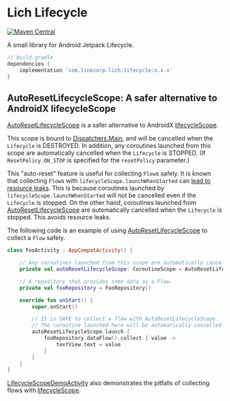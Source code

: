 # Lich Lifecycle

[ ![Maven Central](https://badgen.net/maven/v/maven-central/com.linecorp.lich/lifecycle) ](https://search.maven.org/artifact/com.linecorp.lich/lifecycle)

A small library for Android Jetpack Lifecycle.

```groovy
// build.gradle
dependencies {
    implementation 'com.linecorp.lich:lifecycle:x.x.x'
}
```

## AutoResetLifecycleScope: A safer alternative to AndroidX lifecycleScope

[AutoResetLifecycleScope](src/main/java/com/linecorp/lich/lifecycle/AutoResetLifecycleScope.kt) is
a safer alternative to AndroidX [lifecycleScope](https://developer.android.com/reference/kotlin/androidx/lifecycle/package-summary#lifecyclescope).

This scope is bound to [Dispatchers.Main](https://kotlin.github.io/kotlinx.coroutines/kotlinx-coroutines-core/kotlinx.coroutines/-dispatchers/-main.html),
and will be cancelled when the `Lifecycle` is DESTROYED.
In addition, any coroutines launched from this scope are automatically cancelled when the
`Lifecycle` is STOPPED. (If `ResetPolicy.ON_STOP` is specified for the `resetPolicy` parameter.)

This "auto-reset" feature is useful for collecting `Flow`s safely.
It is known that collecting `Flow`s with `lifecycleScope.launchWhenStarted` can
[lead to resource leaks](https://link.medium.com/OR5ePKTGthb).
This is because coroutines launched by `lifecycleScope.launchWhenStarted` will not be cancelled
even if the `Lifecycle` is stopped.
On the other hand, coroutines launched from [AutoResetLifecycleScope](src/main/java/com/linecorp/lich/lifecycle/AutoResetLifecycleScope.kt)
are automatically cancelled when the `Lifecycle` is stopped. This avoids resource leaks.

The following code is an example of using [AutoResetLifecycleScope](src/main/java/com/linecorp/lich/lifecycle/AutoResetLifecycleScope.kt)
to collect a `Flow` safely.

```kotlin
class FooActivity : AppCompatActivity() {

    // Any coroutines launched from this scope are automatically cancelled when FooActivity is STOPPED.
    private val autoResetLifecycleScope: CoroutineScope = AutoResetLifecycleScope(this)

    // A repository that provides some data as a Flow.
    private val fooRepository = FooRepository()

    override fun onStart() {
        super.onStart()

        // It is SAFE to collect a flow with AutoResetLifecycleScope.
        // The coroutine launched here will be automatically cancelled just before `FooActivity.onStop()`.
        autoResetLifecycleScope.launch {
            fooRepository.dataFlow().collect { value ->
                textView.text = value
            }
        }
    }
}
```

[LifecycleScopeDemoActivity](../sample_app/src/main/java/com/linecorp/lich/sample/lifecyclescope/LifecycleScopeDemoActivity.kt)
also demonstrates the pitfalls of collecting flows with [lifecycleScope](https://developer.android.com/reference/kotlin/androidx/lifecycle/package-summary#lifecyclescope).
